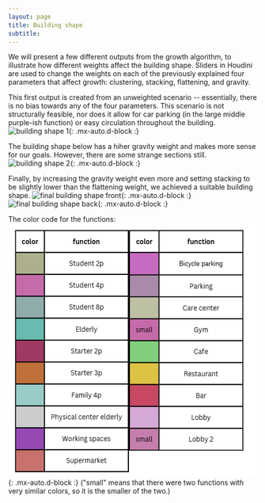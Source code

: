 ```yaml
---
layout: page
title: Building shape
subtitle: 
---
```


We will present a few different outputs from the growth algorithm, to illustrate how different weights affect the building shape. Sliders in Houdini are used to change the weights on each of the previously explained four parameters that affect growth: clustering, stacking, flattening, and gravity.

This first output is created from an unweighted scenario -- essentially, there is no bias towards any of the four parameters. This scenario is not structurally feasible, nor does it allow for car parking (in the large middle purple-ish function) or easy circulation throughout the building.
![building shape 1](/assets/img/buildingshape1.png){: .mx-auto.d-block :}

The building shape below has a hiher gravity weight and  makes more sense for our goals. However, there are some strange sections still.
![building shape 2](/assets/img/buildingshape2.png){: .mx-auto.d-block :}

Finally, by increasing the gravity weight even more and setting stacking to be slightly lower than the flattening weight, we achieved a suitable building shape.
![final building shape front](/assets/img/finalbuilding1.png){: .mx-auto.d-block :}![final building shape back](/assets/img/finalbuilding2.png){: .mx-auto.d-block :}

The color code for the functions:
![function color code](/assets/img/function_key.png){: .mx-auto.d-block :}
("small" means that there were two functions with very similar colors, so it is the smaller of the two.)